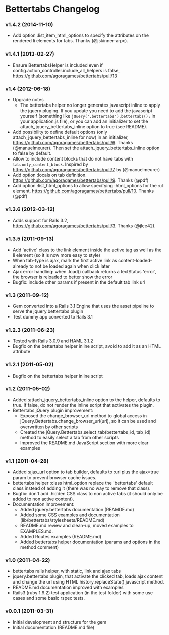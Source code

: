 Bettertabs Changelog
====================

### v1.4.2 (2014-11-10)

  * Add option :list_item_html_options to specify the attributes on the rendered li elements for tabs. Thanks (@jskinner-arpc).

### v1.4.1 (2013-02-27)

  * Ensure BettertabsHelper is included even if config.action_controller.include_all_helpers is false, https://github.com/agoragames/bettertabs/pull/13

### v1.4 (2012-06-18) ###

  * Upgrade notes
    * The bettertabs helper no longer generates javascript inline to apply the jquery pluging. If you update you need to add the javascript yourself (something like `jQuery('.bettertabs').bettertabs();` in your application.js file), or you can add an initializer to set the attach_jquery_bettertabs_inline option to true (see README).
  * Add possibility to define default options (only attach_jquery_bettertabs_inline for now) in an initializer, https://github.com/agoragames/bettertabs/pull/6. Thanks (@manuelmeurer). Then set the attach_jquery_bettertabs_inline option to false by default.
  * Allow to include content blocks that do not have tabs with `tab.only_content_block`. Inspired by https://github.com/agoragames/bettertabs/pull/7 by (@manuelmeurer)
  * Add option :locals on tab definition. https://github.com/agoragames/bettertabs/pull/9. Thanks (@pdf)
  * Add option :list_html_options to allow specifying :html_options for the :ul element, https://github.com/agoragames/bettertabs/pull/10. Thanks (@pdf)

### v1.3.6 (2012-03-12) ###

  * Adds support for Rails 3.2, https://github.com/agoragames/bettertabs/pull/3. Thanks (@jlee42).

### v1.3.5 (2011-09-13) ###

  * Add 'active' class to the link element inside the active tag as well as the li element (so it is now more easy to style)
  * When tab-type is ajax, mark the first active link as content-loaded-already to not be loaded again when click later
  * Ajax error handling: when .load() callback returns a textStatus 'error', the browser is reloaded to better show the error
  * Bugfix: include other params if present in the default tab link url

### v1.3 (2011-09-12) ###

  * Gem converted into a Rails 3.1 Engine that uses the asset pipeline to serve the jquery.bettertabs plugin
  * Test dummy app converted to Rails 3.1

### v1.2.3 (2011-06-23) ###

  * Tested with Rails 3.0.9 and HAML 3.1.2
  * Bugfix on the bettertabs helper inline script, avoid to add it as an HTML attribute

### v1.2.1 (2011-05-02) ###

  * Bugfix on the bettertabs helper inline script

### v1.2 (2011-05-02) ###

  * Added :attach_jquery_bettertabs_inline option to the helper, defaults to true. If false, do not render the inline script that activates the plugin.
  * Bettertabs jQuery plugin improvement:
    * Exposed the change_browser_url method to global access in jQuery.Bettertabs.change_browser_url(url), so it can be used and overwritten by other scripts
    * Created the jQuery.Bettertabs.select_tab(bettertabs_id, tab_id) method to easily select a tab from other scripts
    * Improved the README.md JavaScript section with more clear examples

### v1.1 (2011-04-28) ###

  * Added :ajax_url option to tab builder, defaults to :url plus the ajax=true param to prevent browser cache issues.
  * bettertabs helper :class html_option replace the 'bettertabs' default class instead of adding it (there was no way to remove that class).
  * Bugfix: don't add .hidden CSS class to non active tabs (it should only be added to non active content).
  * Documentation improvement:
    * Added jquery.bettertabs documentation (REAMDE.md)
    * Added some CSS examples and documentation (lib/bettertabs/stylesheets/README.md)
    * README.md review and clean-up, moved examples to EXAMPLES.md.
    * Added Routes examples (README.md)
    * Added bettertabs helper documentation (params and options in the method comment)

### v1.0 (2011-04-22) ###

  * bettertabs rails helper, with static, link and ajax tabs
  * jquery.bettertabs plugin, that activate the clicked tab, loads ajax content and change the url using HTML history.replaceState() javascript method.
  * README.md documentation improved with examples
  * Rails3 (ruby 1.9.2) test application (in the test folder) with some use cases and some basic rspec tests.

### v0.0.1 (2011-03-31) ###

  * Initial development and structure for the gem
  * Initial documentation (README.md file)
